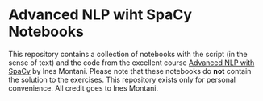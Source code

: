 # Advanced NLP wiht SpaCy Notebooks

This repository contains a collection of notebooks with the script (in the sense of text) and the code from the excellent course [Advanced NLP with SpaCy](https://course.spacy.io) by Ines Montani. Please note that these notebooks do **not** contain the solution to the exercises. This repository exists only for personal convenience. All credit goes to Ines Montani.
